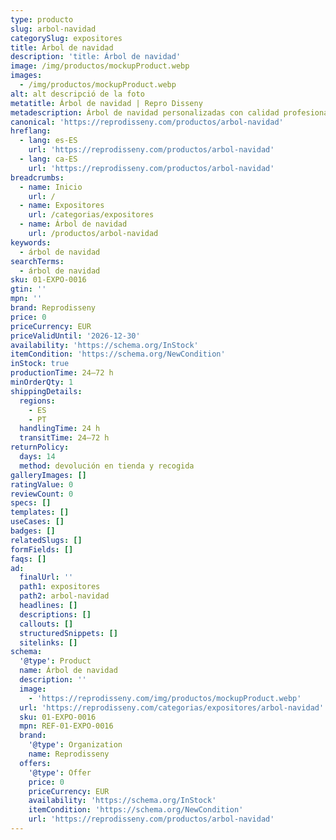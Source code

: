 ```yaml
---
type: producto
slug: arbol-navidad
categorySlug: expositores
title: Árbol de navidad
description: 'title: Árbol de navidad'
image: /img/productos/mockupProduct.webp
images:
  - /img/productos/mockupProduct.webp
alt: alt descripció de la foto
metatitle: Árbol de navidad | Repro Disseny
metadescription: Árbol de navidad personalizadas con calidad profesional en Cataluña.
canonical: 'https://reprodisseny.com/productos/arbol-navidad'
hreflang:
  - lang: es-ES
    url: 'https://reprodisseny.com/productos/arbol-navidad'
  - lang: ca-ES
    url: 'https://reprodisseny.com/productos/arbol-navidad'
breadcrumbs:
  - name: Inicio
    url: /
  - name: Expositores
    url: /categorias/expositores
  - name: Árbol de navidad
    url: /productos/arbol-navidad
keywords:
  - árbol de navidad
searchTerms:
  - árbol de navidad
sku: 01-EXPO-0016
gtin: ''
mpn: ''
brand: Reprodisseny
price: 0
priceCurrency: EUR
priceValidUntil: '2026-12-30'
availability: 'https://schema.org/InStock'
itemCondition: 'https://schema.org/NewCondition'
inStock: true
productionTime: 24–72 h
minOrderQty: 1
shippingDetails:
  regions:
    - ES
    - PT
  handlingTime: 24 h
  transitTime: 24–72 h
returnPolicy:
  days: 14
  method: devolución en tienda y recogida
galleryImages: []
ratingValue: 0
reviewCount: 0
specs: []
templates: []
useCases: []
badges: []
relatedSlugs: []
formFields: []
faqs: []
ad:
  finalUrl: ''
  path1: expositores
  path2: arbol-navidad
  headlines: []
  descriptions: []
  callouts: []
  structuredSnippets: []
  sitelinks: []
schema:
  '@type': Product
  name: Árbol de navidad
  description: ''
  image:
    - 'https://reprodisseny.com/img/productos/mockupProduct.webp'
  url: 'https://reprodisseny.com/categorias/expositores/arbol-navidad'
  sku: 01-EXPO-0016
  mpn: REF-01-EXPO-0016
  brand:
    '@type': Organization
    name: Reprodisseny
  offers:
    '@type': Offer
    price: 0
    priceCurrency: EUR
    availability: 'https://schema.org/InStock'
    itemCondition: 'https://schema.org/NewCondition'
    url: 'https://reprodisseny.com/productos/arbol-navidad'
---
```


